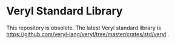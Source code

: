 # Veryl Standard Library

This repository is obsolete.
The latest Veryl standard library is https://github.com/veryl-lang/veryl/tree/master/crates/std/veryl .
